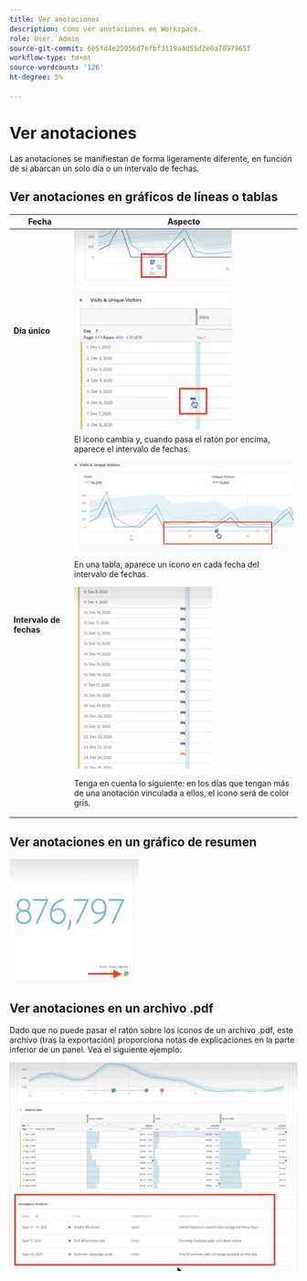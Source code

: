 ```yaml
---
title: Ver anotaciones
description: Cómo ver anotaciones en Workspace.
role: User, Admin
source-git-commit: 6b5fd4e25056d7efbf3119a4d55d2e0a7897965f
workflow-type: tm+mt
source-wordcount: '126'
ht-degree: 5%

---
```



# Ver anotaciones

Las anotaciones se manifiestan de forma ligeramente diferente, en función de si abarcan un solo día o un intervalo de fechas.

## Ver anotaciones en gráficos de líneas o tablas

| Fecha | Aspecto |
| --- | --- |
| **Día único** | ![](assets/single-day.png) |
| **Intervalo de fechas** | El icono cambia y, cuando pasa el ratón por encima, aparece el intervalo de fechas.<p>![](assets/multi-day.png)<p>En una tabla, aparece un icono en cada fecha del intervalo de fechas.<p>![](assets/multi-day-table.png)<p>Tenga en cuenta lo siguiente: en los días que tengan más de una anotación vinculada a ellos, el icono será de color gris. |

## Ver anotaciones en un gráfico de resumen

![](assets/ann-summary.png)

## Ver anotaciones en un archivo .pdf

Dado que no puede pasar el ratón sobre los iconos de un archivo .pdf, este archivo (tras la exportación) proporciona notas de explicaciones en la parte inferior de un panel. Vea el siguiente ejemplo:

![](assets/ann-pdf.png)
